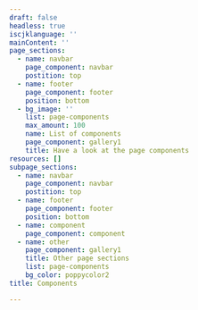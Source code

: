```yaml
---
draft: false
headless: true
iscjklanguage: ''
mainContent: ''
page_sections:
  - name: navbar
    page_component: navbar
    postition: top
  - name: footer
    page_component: footer
    position: bottom
  - bg_image: ''
    list: page-components
    max_amount: 100
    name: List of components
    page_component: gallery1
    title: Have a look at the page components
resources: []
subpage_sections:
  - name: navbar
    page_component: navbar
    postition: top
  - name: footer
    page_component: footer
    position: bottom
  - name: component
    page_component: component
  - name: other
    page_component: gallery1
    title: Other page sections
    list: page-components
    bg_color: poppycolor2
title: Components

---
```

